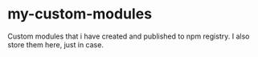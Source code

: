 # my-custom-modules
Custom modules that i have created and published to npm registry. I also store them here, just in case.
